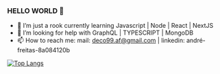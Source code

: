 ### HELLO WORLD 👋

- 🌱 I’m just a rook currently learning Javascript | Node | React | NextJS
- 🤔 I’m looking for help with GraphQL | TYPESCRIPT | MongoDB
- 📫 How to reach me: mail: deco99.af@gmail.com | linkedin: andré-freitas-8a084120b

[![Top Langs](https://github-readme-stats.vercel.app/api/top-langs/?username=andredefreitas&layout=compact)](https://github.com/andredefreitas/github-readme-stats)

